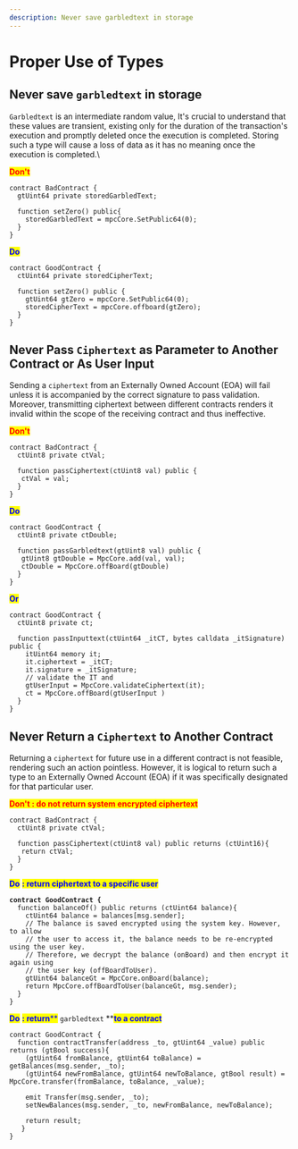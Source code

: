 ```yaml
---
description: Never save garbledtext in storage
---
```


# Proper Use of Types

## Never save `garbledtext` in storage

`Garbledtext` is an intermediate random value, It's crucial to understand that these values are transient, existing only for the duration of the transaction's execution and promptly deleted once the execution is completed. Storing such a type will cause a loss of data as it has no meaning once the execution is completed.\\

<mark style="color:red;">**Don't**</mark>

```solidity
contract BadContract {
  gtUint64 private storedGarbledText;

  function setZero() public{
    storedGarbledText = mpcCore.SetPublic64(0);
  }
}  
```

<mark style="color:blue;">**Do**</mark>

```solidity
contract GoodContract {
  ctUint64 private storedCipherText;
                                                
  function setZero() public {
    gtUint64 gtZero = mpcCore.SetPublic64(0);
    storedCipherText = mpcCore.offboard(gtZero);  
  }
}
```

## Never Pass `Ciphertext` as Parameter to Another Contract or As User Input

Sending a `ciphertext` from an Externally Owned Account (EOA) will fail unless it is accompanied by the correct signature to pass validation. Moreover, transmitting ciphertext between different contracts renders it invalid within the scope of the receiving contract and thus ineffective.

<mark style="color:red;">**Don't**</mark>

```solidity
contract BadContract {
  ctUint8 private ctVal;
  
  function passCiphertext(ctUint8 val) public {
   ctVal = val;
  }
}
```

<mark style="color:blue;">**Do**</mark>

```solidity
contract GoodContract {
  ctUint8 private ctDouble;
  
  function passGarbledtext(gtUint8 val) public {
   gtUint8 gtDouble = MpcCore.add(val, val);
   ctDouble = MpcCore.offBoard(gtDouble)
  }
}
```

<mark style="color:blue;">**Or**</mark>

```solidity
contract GoodContract {
  ctUint8 private ct;
  
  function passInputtext(ctUint64 _itCT, bytes calldata _itSignature) public {
    itUint64 memory it;
    it.ciphertext = _itCT;
    it.signature = _itSignature;
    // validate the IT and
    gtUserInput = MpcCore.validateCiphertext(it);
    ct = MpcCore.offBoard(gtUserInput )
  }
}
```

## Never Return a `Ciphertext` to Another Contract

Returning a `ciphertext` for future use in a different contract is not feasible, rendering such an action pointless. However, it is logical to return such a type to an Externally Owned Account (EOA) if it was specifically designated for that particular user.

<mark style="color:red;">**Don't : do not return system encrypted ciphertext**</mark>

```solidity
contract BadContract {
  ctUint8 private ctVal;
  
  function passCiphertext(ctUint8 val) public returns (ctUint16){
   return ctVal;
  }
}
```

<mark style="color:blue;">**Do**</mark> <mark style="color:blue;">**: return ciphertext to a specific user**</mark>

<pre class="language-solidity"><code class="lang-solidity"><strong>contract GoodContract {
</strong>  function balanceOf() public returns (ctUint64 balance){
    ctUint64 balance = balances[msg.sender];
    // The balance is saved encrypted using the system key. However, to allow 
    // the user to access it, the balance needs to be re-encrypted using the user key. 
    // Therefore, we decrypt the balance (onBoard) and then encrypt it again using 
    // the user key (offBoardToUser).
    gtUint64 balanceGt = MpcCore.onBoard(balance);
    return MpcCore.offBoardToUser(balanceGt, msg.sender);
  }
}
</code></pre>

<mark style="color:blue;">**Do**</mark> <mark style="color:blue;">**: return**</mark><mark style="color:blue;">\*\*</mark> `garbledtext` \*\*<mark style="color:blue;">**to a contract**</mark>

```solidity
contract GoodContract {
  function contractTransfer(address _to, gtUint64 _value) public returns (gtBool success){
    (gtUint64 fromBalance, gtUint64 toBalance) = getBalances(msg.sender, _to);
    (gtUint64 newFromBalance, gtUint64 newToBalance, gtBool result) = MpcCore.transfer(fromBalance, toBalance, _value);
  
    emit Transfer(msg.sender, _to);
    setNewBalances(msg.sender, _to, newFromBalance, newToBalance);
  
    return result;
   }
}
```
